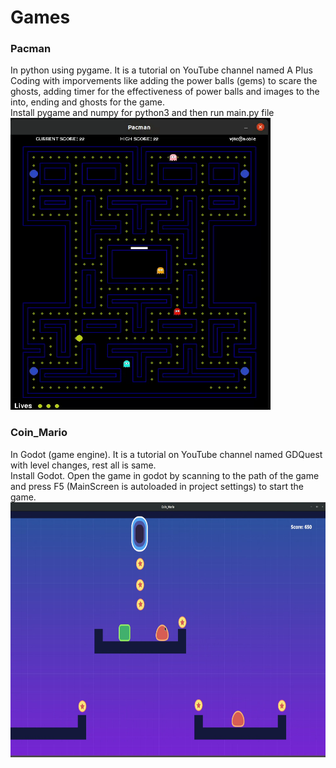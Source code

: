 # Games
### Pacman
In python using pygame. It is a tutorial on YouTube channel named A Plus Coding with imporvements like adding the power balls (gems) to scare the ghosts, adding timer for the effectiveness of power balls and images to the into, ending and ghosts for the game.
<br/>Install pygame and numpy for python3 and then run main.py file
<br/><img src="https://github.com/vjacIIT/Games/blob/main/Pacman/Pacman_demo.png" width="416" height="467">

### Coin_Mario
In Godot (game engine). It is a tutorial on YouTube channel named GDQuest with level changes, rest all is same.
<br/>Install Godot. Open the game in godot by scanning to the path of the game and press F5 (MainScreen is autoloaded in project settings) to start the game.
<br/><img src="https://github.com/vjacIIT/Games/blob/main/Coin_Mario/Coin_Mario.png" width="760" height="408">
